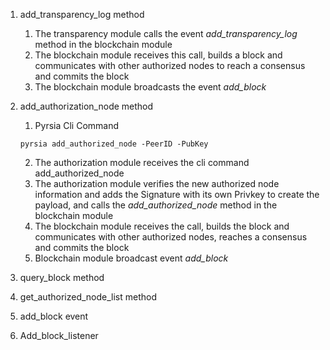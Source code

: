 1. add_transparency_log method
    1. The transparency module calls the event *add_transparency_log* method in the blockchain module
    2. The blockchain module receives this call, builds a block and communicates with other authorized nodes to reach a consensus and commits the block
    3. The blockchain module broadcasts the event *add_block* 
      
2. add_authorization_node method
    1. Pyrsia Cli Command
      ````
      pyrsia add_authorized_node -PeerID -PubKey
      ````
    2. The authorization module receives the cli command add_authorized_node
    3. The authorization module verifies the new authorized node information and adds the Signature with its own Privkey to create the payload, and calls the *add_authorized_node* method in the blockchain module
    4. The blockchain module receives the call, builds the block and communicates with other authorized nodes, reaches a consensus and commits the block
    5. Blockchain module broadcast event *add_block*

3. query_block method

4. get_authorized_node_list method

5. add_block event

6. Add_block_listener


